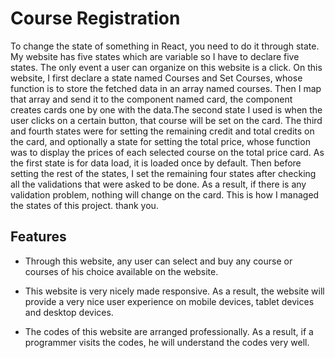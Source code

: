 # Course Registration

To change the state of something in React, you need to do it through state. My website has five states which are variable so I have to declare five states. The only event a user can organize on this website is a click. On this website, I first declare a state named Courses and Set Courses, whose function is to store the fetched data in an array named courses. Then I map that array and send it to the component named card, the component creates cards one by one with the data.The second state I used is when the user clicks on a certain button, that course will be set on the card. The third and fourth states were for setting the remaining credit and total credits on the card, and optionally a state for setting the total price, whose function was to display the prices of each selected course on the total price card. As the first state is for data load, it is loaded once by default.
Then before setting the rest of the states, I set the remaining four states after checking all the validations that were asked to be done. As a result, if there is any validation problem, nothing will change on the card. This is how I managed the states of this project. thank you.

## Features

- Through this website, any user can select and buy any course or courses of his choice available on the website.

- This website is very nicely made responsive. As a result, the website will provide a very nice user experience on mobile devices, tablet devices and desktop devices.

- The codes of this website are arranged professionally. As a result, if a programmer visits the codes, he will understand the codes very well.
